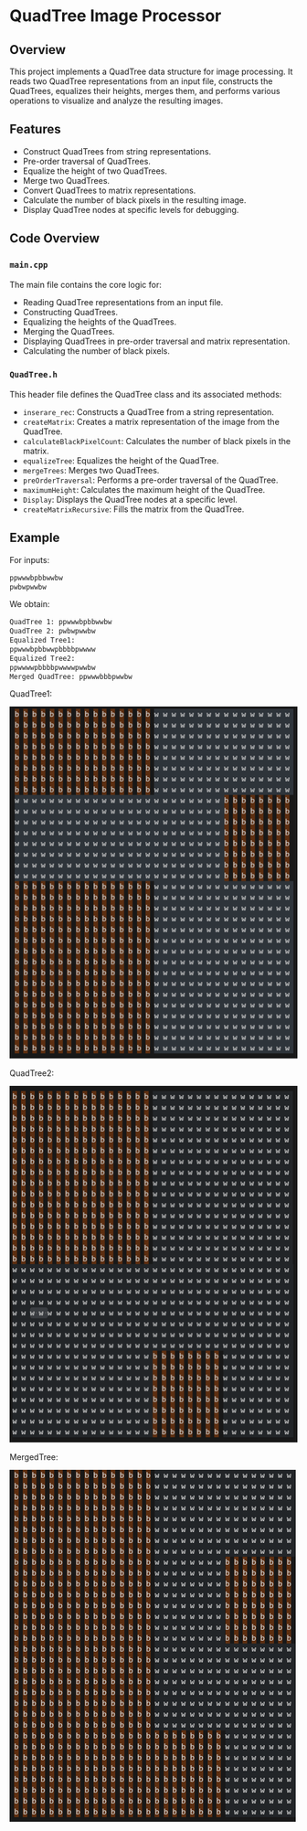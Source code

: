 # QuadTree Image Processor

## Overview
This project implements a QuadTree data structure for image processing. It reads two QuadTree representations from an input file, constructs the QuadTrees, equalizes their heights, merges them, and performs various operations to visualize and analyze the resulting images.

## Features
- Construct QuadTrees from string representations.
- Pre-order traversal of QuadTrees.
- Equalize the height of two QuadTrees.
- Merge two QuadTrees.
- Convert QuadTrees to matrix representations.
- Calculate the number of black pixels in the resulting image.
- Display QuadTree nodes at specific levels for debugging.

## Code Overview
### `main.cpp`
The main file contains the core logic for:

- Reading QuadTree representations from an input file.
- Constructing QuadTrees.
- Equalizing the heights of the QuadTrees.
- Merging the QuadTrees.
- Displaying QuadTrees in pre-order traversal and matrix representation.
- Calculating the number of black pixels.

### `QuadTree.h`
This header file defines the QuadTree class and its associated methods:

- `inserare_rec`: Constructs a QuadTree from a string representation.
- `createMatrix`: Creates a matrix representation of the image from the QuadTree.
- `calculateBlackPixelCount`: Calculates the number of black pixels in the matrix.
- `equalizeTree`: Equalizes the height of the QuadTree.
- `mergeTrees`: Merges two QuadTrees.
- `preOrderTraversal`: Performs a pre-order traversal of the QuadTree.
- `maximumHeight`: Calculates the maximum height of the QuadTree.
- `Display`: Displays the QuadTree nodes at a specific level.
- `createMatrixRecursive`: Fills the matrix from the QuadTree.

## Example
For inputs:
```
ppwwwbpbbwwbw
pwbwpwwbw
```

We obtain: 
```
QuadTree 1: ppwwwbpbbwwbw
QuadTree 2: pwbwpwwbw
Equalized Tree1:
ppwwwbpbbwwpbbbbpwwww
Equalized Tree2:
ppwwwwpbbbbpwwwwpwwbw
Merged QuadTree: ppwwwbbbpwwbw
```
QuadTree1:

![alt text](https://github.com/GalanRaduM24/QuadTree-Pictures/blob/main/ReadmeImages/QuadTree1.png)

QuadTree2:

![alt text](https://github.com/GalanRaduM24/QuadTree-Pictures/blob/main/ReadmeImages/QuadTree2.png)


MergedTree:

![alt text](https://github.com/GalanRaduM24/QuadTree-Pictures/blob/main/ReadmeImages/MergedTree.png)

